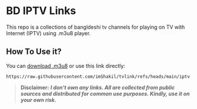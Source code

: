 # BD IPTV Links

This repo is a collections of bangldeshi tv channels for playing on TV with Internet (IPTV) using  .m3u8 player. 

## How To Use it?

You can [download .m3u8](https://raw.githubusercontent.com/imShakil/tvlink/refs/heads/main/iptv.m3u8) or use this link directly:

```
https://raw.githubusercontent.com/imShakil/tvlink/refs/heads/main/iptv.m3u8
```


> **Disclaimer:** ***I don't own any links. All are collected from public sources and distributed for common use purposes. Kindly, use it on your own risk.***
